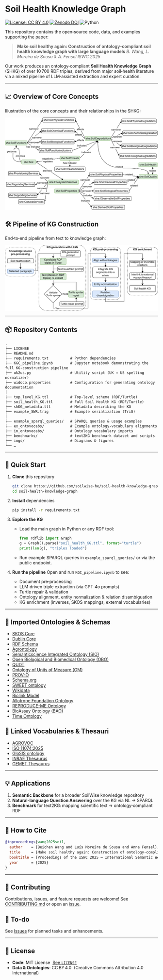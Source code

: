 # Soil Health Knowledge Graph

[![License: CC BY 4.0](https://img.shields.io/badge/License-CC%20BY%204.0-lightgrey.svg)](https://creativecommons.org/licenses/by/4.0/)
[![Zenodo DOI](https://zenodo.org/badge/doi/10.5281/zenodo.14936019.svg)](https://doi.org/10.5281/zenodo.14936019)
![Python](https://img.shields.io/badge/python-3.8%2B-blue)

This repository contains the open‑source code, data, and examples supporting the paper:

> **Make soil healthy again: Construction of ontology‑compliant soil health knowledge graph with large language models**
> *B. Wang, L. Moreira de Sousa & A. Fensel*
> *ISWC 2025*

Our work produces an ontology‑compliant **Soil Health Knowledge Graph** (SHKG) of over 10 700 RDF triples, derived from major soil‑health literature via a mixed pipeline of LLM‑assisted extraction and expert curation.

---

## 📈 Overview of Core Concepts

Illustration of the core concepts and their relationships in the SHKG:

![Soil Health KG overview](imgs/soil_health_KG.svg)

## 🛠️ Pipeline of KG Construction

End‑to‑end pipeline from text to knowledge graph:

![Text2KG pipeline](imgs/text2KG.svg)

---

## 📦 Repository Contents

```
.
├── LICENSE
├── README.md
├── requirements.txt          # Python dependencies
├── KGC_pipeline.ipynb        # Jupyter notebook demonstrating the full KG‑construction pipeline
├── uk2us.py                  # Utility script (UK ↔ US spelling normalizer)
├── widoco.properties         # Configuration for generating ontology documentation
│
├── top_level_KG.ttl          # Top‑level schema (RDF/Turtle)
├── soil_health_KG.ttl        # Full Soil Health KG (RDF/Turtle)
├── shKG_metadata.ttl         # Metadata describing the KG
├── example_SWR.trig          # Example serialization (TriG)
│
├── example_sparql_queries/   # SPARQL queries & usage examples
├── ex_ontovocabs/            # Example ontology‐vocabulary alignments
├── in_ontovocabs/            # Ontology vocabulary imports
├── benchmarks/               # text2KG benchmark dataset and scripts
├── imgs/                     # Diagrams & figures
└── …
```

---

## 🚀 Quick Start

1. **Clone** this repository

   ```bash
   git clone https://github.com/soilwise-he/soil-health-knowledge-graph.git
   cd soil-health-knowledge-graph
   ```

2. **Install** dependencies

   ```bash
   pip install -r requirements.txt
   ```

3. **Explore the KG**

   * Load the main graph in Python or any RDF tool:

     ```python
     from rdflib import Graph
     g = Graph().parse("soil_health_KG.ttl", format="turtle")
     print(len(g), "triples loaded")
     ```
   * Run example SPARQL queries in `example_sparql_queries/` or via the public endpoint.

4. **Run the pipeline**
   Open and run `KGC_pipeline.ipynb` to see:

   * Document pre‑processing
   * LLM‑driven triple extraction (via GPT‑4o prompts)
   * Turtle repair & validation
   * Ontology alignment, entity normalization & relation disambiguation
   * KG enrichment (inverses, SKOS mappings, external vocabularies)

---

## 🔗 Imported Ontologies & Schemas

* [SKOS Core](https://www.w3.org/2009/08/skos-reference/skos.html)
* [Dublin Core](https://www.dublincore.org/specifications/dublin-core/)
* [RDF Schema](https://www.w3.org/TR/rdf-schema/)
* [Agrontology](https://aims.fao.org/aos/agrontology)
* [Semanticscience Integrated Ontology (SIO)](https://sio.semanticscience.org/)
* [Open Biological and Biomedical Ontology (OBO)](https://obofoundry.org/)
* [QUDT](https://qudt.org/)
* [Ontology of Units of Measure (OM)](http://www.ontology-of-units-of-measure.org/resource/om-2/)
* [PROV-O](https://www.w3.org/TR/prov-o/)
* [Schema.org](https://schema.org/)
* [SWEET ontology](http://sweetontology.net/)
* [Wikidata](https://www.wikidata.org/)
* [Biolink Model](https://biolink.github.io/biolink-model/)
* [Allotrope Foundation Ontology](https://www.allotrope.org/ontologies)
* [REPRODUCE-ME Ontology](https://w3id.org/reproduceme)
* [BioAssay Ontology (BAO)](http://bioassayontology.org/)
* [Time Ontology](https://www.w3.org/TR/owl-time/)

## 🔗 Linked Vocabularies & Thesauri

* [AGROVOC](http://aims.fao.org/aos/agrovoc)
* [ISO 11074:2025](https://data.geoscience.earth/ncl/ISO11074v2025)
* [GloSIS ontology](https://glosis-ld.github.io/glosis/)
* [INRAE Thesaurus](http://opendata.inrae.fr/thesaurusINRAE/)
* [GEMET Thesaurus](https://www.eionet.europa.eu/gemet/)

---

## 💡 Applications

1. **Semantic Backbone** for a broader SoilWise knowledge repository
2. **Natural‑language Question Answering** over the KG via NL → SPARQL
3. **Benchmark** for text2KG: mapping scientific text → ontology‑compliant RDF

---

## 📝 How to Cite

```bibtex
@inproceedings{wang2025soil,
  author    = {Beichen Wang and Luís Moreira de Sousa and Anna Fensel},
  title     = {Make soil healthy again: Construction of ontology-compliant soil health knowledge graph with large language models},
  booktitle = {Proceedings of the ISWC 2025 – International Semantic Web Conference},
  year      = {2025}
}
```

---

## 🤝 Contributing

Contributions, issues, and feature requests are welcome!
See [CONTRIBUTING.md](./CONTRIBUTING.md) or open an [issue](https://github.com/soilwise-he/soil-health-knowledge-graph/issues).

## 📝 To-do

See [Issues](https://github.com/soilwise-he/soil-health-knowledge-graph/issues) for planned tasks and enhancements.

---

## 📄 License

* **Code**: MIT License  [See `LICENSE`](./LICENSE)
* **Data & Ontologies**: CC BY 4.0  (Creative Commons Attribution 4.0 International)
